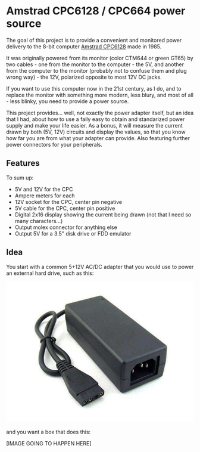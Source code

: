 Amstrad CPC6128 / CPC664 power source
=====================================

The goal of this project is to provide a convenient and monitored power delivery to the 8-bit computer [Amstrad CPC6128][1] made in 1985.

It was originally powered from its monitor (color CTM644 or green GT65) by two cables - one from the monitor to the computer - the 5V, and another from the computer to the monitor (probably not to confuse them and plug wrong way) - the 12V, polarized opposite to most 12V DC jacks.

If you want to use this computer now in the 21st century, as I do, and to replace the monitor with something more modern, less blury, and most of all - less blinky, you need to provide a power source.

This project provides... well, not exactly the power adapter itself, but an idea that I had, about how to use a faily easy to obtain and standarized power supply and make your life easier. As a bonus, it will measure the current drawn by both (5V, 12V) circuits and display the values, so that you know how far you are from what your adapter can provide. Also featuring further power connectors for your peripherals.


## Features

To sum up: 
 * 5V and 12V for the CPC
 * Ampere meters for each
 * 12V socket for the CPC, center pin negative
 * 5V cable for the CPC, center pin positive
 * Digital 2x16 display showing the current being drawn (not that I need so many characters...)
 * Output molex connector for anything else
 * Output 5V for a 3.5" disk drive or FDD emulator
 
## Idea

You start with a common 5+12V AC/DC adapter that you would use to power an external hard drive, such as this:

![External HDD power supply with 5V, 12V and a molex connector](./img/adapter.jpg)

and you want a box that does this:

[IMAGE GOING TO HAPPEN HERE]


[1]: http://www.cpcwiki.eu/index.php/CPC_old_generation
